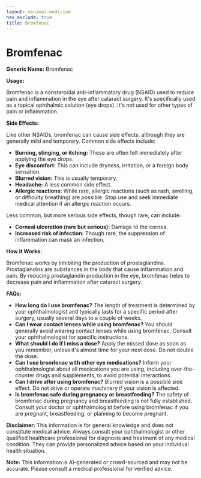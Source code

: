 ```yaml
---
layout: minimal-medicine
nav_exclude: true
title: Bromfenac
---
```


# Bromfenac

**Generic Name:** Bromfenac

**Usage:**

Bromfenac is a nonsteroidal anti-inflammatory drug (NSAID) used to reduce pain and inflammation in the eye after cataract surgery.  It's specifically used as a topical ophthalmic solution (eye drops).  It's *not* used for other types of pain or inflammation.

**Side Effects:**

Like other NSAIDs, bromfenac can cause side effects, although they are generally mild and temporary.  Common side effects include:

* **Burning, stinging, or itching:**  These are often felt immediately after applying the eye drops.
* **Eye discomfort:** This can include dryness, irritation, or a foreign body sensation.
* **Blurred vision:** This is usually temporary.
* **Headache:**  A less common side effect.
* **Allergic reactions:**  While rare, allergic reactions (such as rash, swelling, or difficulty breathing) are possible.  Stop use and seek immediate medical attention if an allergic reaction occurs.

Less common, but more serious side effects, though rare,  can include:

* **Corneal ulceration (rare but serious):** Damage to the cornea.
* **Increased risk of infection:** Though rare, the suppression of inflammation can mask an infection.


**How it Works:**

Bromfenac works by inhibiting the production of prostaglandins. Prostaglandins are substances in the body that cause inflammation and pain. By reducing prostaglandin production in the eye, bromfenac helps to decrease pain and inflammation after cataract surgery.

**FAQs:**

* **How long do I use bromfenac?**  The length of treatment is determined by your ophthalmologist and typically lasts for a specific period after surgery, usually several days to a couple of weeks.
* **Can I wear contact lenses while using bromfenac?**  You should generally avoid wearing contact lenses while using bromfenac.  Consult your ophthalmologist for specific instructions.
* **What should I do if I miss a dose?**  Apply the missed dose as soon as you remember, unless it's almost time for your next dose.  Do not double the dose.
* **Can I use bromfenac with other eye medications?**  Inform your ophthalmologist about all medications you are using, including over-the-counter drugs and supplements, to avoid potential interactions.
* **Can I drive after using bromfenac?**  Blurred vision is a possible side effect.  Do not drive or operate machinery if your vision is affected.
* **Is bromfenac safe during pregnancy or breastfeeding?**  The safety of bromfenac during pregnancy and breastfeeding is not fully established.  Consult your doctor or ophthalmologist before using bromfenac if you are pregnant, breastfeeding, or planning to become pregnant.


**Disclaimer:** This information is for general knowledge and does not constitute medical advice. Always consult your ophthalmologist or other qualified healthcare professional for diagnosis and treatment of any medical condition.  They can provide personalized advice based on your individual health situation.


**Note:** This information is AI-generated or crowd-sourced and may not be accurate. Please consult a medical professional for verified advice.
